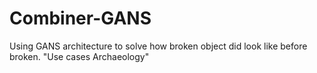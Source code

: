 # Combiner-GANS
Using GANS architecture to solve how broken object did look like before broken. "Use cases Archaeology"
